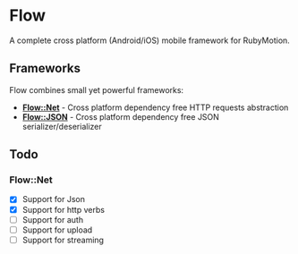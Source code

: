 # Flow

A complete cross platform (Android/iOS) mobile framework for RubyMotion.

## Frameworks

Flow combines small yet powerful frameworks:

* [**Flow::Net**](https://github.com/jjaffeux/Flow/tree/master/flow/net) - Cross platform dependency free HTTP requests abstraction
* [**Flow::JSON**](https://github.com/jjaffeux/Flow/tree/master/flow/json) - Cross platform dependency free JSON serializer/deserializer

## Todo

### Flow::Net

* [x] Support for Json
* [x] Support for http verbs
* [ ] Support for auth
* [ ] Support for upload
* [ ] Support for streaming
